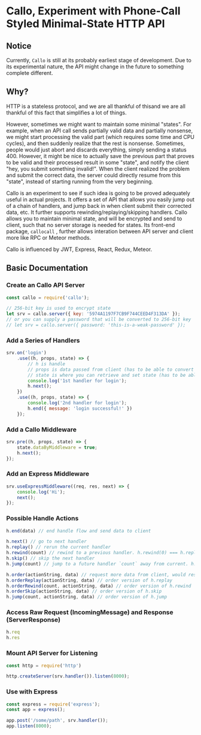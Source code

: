 # Callo, Experiment with Phone-Call Styled Minimal-State HTTP API

## Notice

Currently, `Callo` is still at its probably earliest stage of development. Due to its experimental nature, the API might change in the future to something complete different.

## Why?

HTTP is a stateless protocol, and we are all thankful of thisand we are all thankful of this fact that simplifies a lot of things.

However, sometimes we might want to maintain some minimal "states". For example, when an API call sends partially valid data and partially nonsense, we might start processing the valid part (which requires some time and CPU cycles), and then suddenly realize that the rest is nonsense. Sometimes, people would just abort and discards everything, simply sending a status 400. However, it might be nice to actually save the previous part that proves to be valid and their processed result in some "state", and notify the client "hey, you submit something invalid!". When the client realized the problem and submit the correct data, the server could directly resume from this "state", instead of starting running from the very beginning.

Callo is an experiment to see if such idea is going to be proved adequately useful in actual projects. It offers a set of API that allows you easily jump out of a chain of handlers, and jump back in when client submit their corrected data, etc. It further supports rewinding/replaying/skipping handlers. Callo allows you to maintain minimal state, and will be encrypted and send to client, such that no server storage is needed for states. Its front-end package, `callocall` , further allows interation between API server and client more like RPC or Meteor methods.

Callo is influenced by JWT, Express, React, Redux, Meteor.

## Basic Documentation

### Create an Callo API Server

```javascript
const callo = require('callo');

// 256-bit key is used to encrypt state
let srv = callo.server({ key: '5974A1197F7CB9F744CEED4F313DA' });
// or you can supply a password that will be converted to 256-bit key
// let srv = callo.server({ password: 'this-is-a-weak-password' });
```

### Add a Series of Handlers

```javascript
srv.on('login')
    .use((h, props, state) => {
    	// h is handle
    	// props is data passed from client (has to be able to convert to JSON though)
    	// state is where you can retrieve and set state (has to be able to convert to JSON though)
    	console.log('1st handler for login');
    	h.next();
	})
    .use((h, props, state) => {
    	console.log('2nd handler for login');
    	h.end({ message: 'login successful!' })
	});
```

### Add a Callo Middleware

```javascript
srv.pre((h, props, state) => {
	state.dataByMiddleware = true;
	h.next(); 
});
```

### Add an Express Middleware

```javascript
srv.useExpressMiddleware((req, res, next) => {
    console.log('Hi');
    next();
});
```

### Possible Handle Actions

```javascript
h.end(data) // end handle flow and send data to client

h.next() // go to next handler
h.replay() // rerun the current handler
h.rewind(count) // rewind to a previous handler. h.rewind(0) === h.replay()
h.skip() // skip the next handler
h.jump(count) // jump to a future handler `count` away from current. h.jump(2) === h.skip()

h.order(actionString, data) // request more data from client, would resume from NEXT handler (implicit h.next() while requesting for more data)
h.orderReplay(actionString, data) // order version of h.replay
h.orderRewind(count, actionString, data) // order version of h.rewind
h.orderSkip(actionString, data) // order version of h.skip
h.jump(count, actionString, data) // order version of h.jump
```

### Access Raw Request (IncomingMessage) and Response (ServerResponse)

```javascript
h.req
h.res
```

### Mount API Server for Listening

```javascript
const http = require('http')

http.createServer(srv.handler()).listen(8000);
```

### Use with Express

```javascript
const express = require('express');
const app = express();

app.post('/some/path', srv.handler());
app.listen(8000);
```